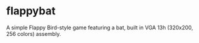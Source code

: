 # flappybat
A simple Flappy Bird-style game featuring a bat, built in VGA 13h (320x200, 256 colors) assembly.
